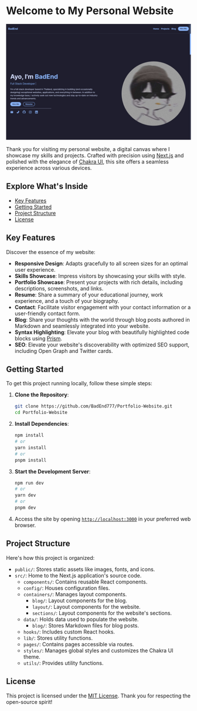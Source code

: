 # Welcome to My Personal Website

![Project Preview](/assets/preview.jpeg)

Thank you for visiting my personal website, a digital canvas where I showcase my skills and projects. Crafted with precision using [Next.js](https://nextjs.org/) and polished with the elegance of [Chakra UI](https://chakra-ui.com/), this site offers a seamless experience across various devices.

## Explore What's Inside

-   [Key Features](#key-features)
-   [Getting Started](#getting-started)
-   [Project Structure](#project-structure)
-   [License](#license)

## Key Features

Discover the essence of my website:

-   **Responsive Design**: Adapts gracefully to all screen sizes for an optimal user experience.
-   **Skills Showcase**: Impress visitors by showcasing your skills with style.
-   **Portfolio Showcase**: Present your projects with rich details, including descriptions, screenshots, and links.
-   **Resume**: Share a summary of your educational journey, work experience, and a touch of your biography.
-   **Contact**: Facilitate visitor engagement with your contact information or a user-friendly contact form.
-   **Blog**: Share your thoughts with the world through blog posts authored in Markdown and seamlessly integrated into your website.
-   **Syntax Highlighting**: Elevate your blog with beautifully highlighted code blocks using [Prism](https://prismjs.com/).
-   **SEO**: Elevate your website's discoverability with optimized SEO support, including Open Graph and Twitter cards.

## Getting Started

To get this project running locally, follow these simple steps:

1. **Clone the Repository**:

    ```bash
    git clone https://github.com/BadEnd777/Portfolio-Website.git
    cd Portfolio-Website
    ```

2. **Install Dependencies**:

    ```bash
    npm install
    # or
    yarn install
    # or
    pnpm install
    ```

3. **Start the Development Server**:

    ```bash
    npm run dev
    # or
    yarn dev
    # or
    pnpm dev
    ```

4. Access the site by opening [`http://localhost:3000`](http://localhost:3000) in your preferred web browser.

## Project Structure

Here's how this project is organized:

-   `public/`: Stores static assets like images, fonts, and icons.
-   `src/`: Home to the Next.js application's source code.
    -   `components/`: Contains reusable React components.
    -   `config/`: Houses configuration files.
    -   `containers/`: Manages layout components.
        -   `blog/`: Layout components for the blog.
        -   `layout/`: Layout components for the website.
        -   `sections/`: Layout components for the website's sections.
    -   `data/`: Holds data used to populate the website.
        -   `blog/`: Stores Markdown files for blog posts.
    -   `hooks/`: Includes custom React hooks.
    -   `lib/`: Stores utility functions.
    -   `pages/`: Contains pages accessible via routes.
    -   `styles/`: Manages global styles and customizes the Chakra UI theme.
    -   `utils/`: Provides utility functions.

## License

This project is licensed under the [MIT License](/LICENSE). Thank you for respecting the open-source spirit!
